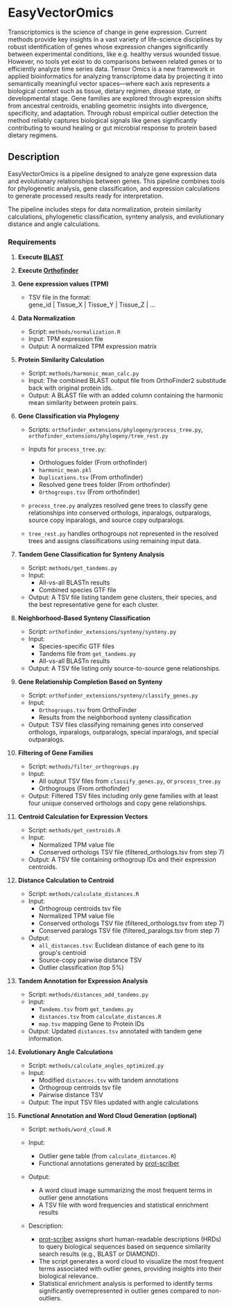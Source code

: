# EasyVectorOmics

Transcriptomics is the science of change in gene expression. Current methods provide key insights in a vast variety of life-science disciplines by robust identification of genes whose expression changes significantly between experimental conditions, like e.g. healthy versus wounded tissue. However, no tools yet exist to do comparisons between related genes or to efficiently analyze time series data. 
Tensor Omics is a new framework in applied bioinformatics for analyzing transcriptome data by projecting it into semantically meaningful vector spaces—where each axis represents a biological context such as tissue, dietary regimen, disease state, or developmental stage. Gene families are explored through expression shifts from ancestral centroids, enabling geometric insights into divergence, specificity, and adaptation. Through robust empirical outlier detection the method reliably captures biological signals like genes significantly contributing to wound healing or gut microbial response to protein based dietary regimens.


## Description
EasyVectorOmics is a pipeline designed to analyze gene expression data and evolutionary relationships between genes. This pipeline combines tools for phylogenetic analysis, gene classification, and expression calculations to generate processed results ready for interpretation.

The pipeline includes steps for data normalization, protein similarity calculations, phylogenetic classification, synteny analysis, and evolutionary distance and angle calculations.


### Requirements

1. **Execute [BLAST](https://blast.ncbi.nlm.nih.gov/Blast.cgi)**

1. **Execute [Orthofinder](https://github.com/davidemms/OrthoFinder)**

1. **Gene expression values (TPM)**
   - TSV file in the format:  
   gene_id | Tissue_X | Tissue_Y | Tissue_Z | ...  

1. **Data Normalization**  
   - Script: `methods/normalization.R`  
   - Input: TPM expression file
   - Output: A normalized TPM expression matrix

2. **Protein Similarity Calculation**  
   - Script: `methods/harmonic_mean_calc.py`  
   - Input: The combined BLAST output file from OrthoFinder2 substitude back with original protein ids.
   - Output: A BLAST file with an added column containing the harmonic mean similarity between protein pairs.

3. **Gene Classification via Phylogeny**  
   - Scripts: `orthofinder_extensions/phylogeny/process_tree.py`, `orthofinder_extensions/phylogeny/tree_rest.py`  
   - Inputs for `process_tree.py`:  
        - Orthologues folder  (From orthofinder)
        - `harmonic_mean.pkl`  
        - `Duplications.tsv`  (From orthofinder)
        - Resolved gene trees folder  (From orthofinder)
        - `Orthogroups.tsv`  (From orthofinder)

   - `process_tree.py` analyzes resolved gene trees to classify gene relationships into conserved orthologs, inparalogs, outparalogs, source copy  inparalogs, and source copy outparalogs.  
   - `tree_rest.py` handles orthogroups not represented in the resolved trees and assigns classifications using remaining input data.

4. **Tandem Gene Classification for Synteny Analysis**  
   - Script: `methods/get_tandems.py`  
   - Input:  
        - All-vs-all BLASTn results  
        - Combined species GTF file   
   - Output: A TSV file listing tandem gene clusters, their species, and the best representative gene for each cluster.

5. **Neighborhood-Based Synteny Classification**  
   - Script: `orthofinder_extensions/synteny/synteny.py`  
   - Input:  
        - Species-specific GTF files  
        - Tandems file from `get_tandems.py`  
        - All-vs-all BLASTn results  
   - Output: A TSV file listing only source-to-source gene relationships.

6. **Gene Relationship Completion Based on Synteny**  
   - Script: `orthofinder_extensions/synteny/classify_genes.py`  
   - Input:  
        - `Orthogroups.tsv` from OrthoFinder  
        - Results from the neighborhood synteny classification  
   - Output: TSV files classifying remaining genes into conserved orthologs, inparalogs, outparalogs, special inparalogs, and special outparalogs.

7. **Filtering of Gene Families**  
   - Script: `methods/filter_orthogroups.py`  
   - Input:  
        - All output TSV files from `classify_genes.py`, or `process_tree.py`  
        - Orthogroups (From orthofinder)
   - Output: Filtered TSV files including only gene families with at least four unique conserved orthologs and copy gene relationships.

8. **Centroid Calculation for Expression Vectors**  
   - Script: `methods/get_centroids.R`  
   - Input:  
        - Normalized TPM value file  
        - Conserved orthologs TSV file  (filtered_orthologs.tsv from step 7)
   - Output: A TSV file containing orthogroup IDs and their expression centroids.

9. **Distance Calculation to Centroid**  
   - Script: `methods/calculate_distances.R`  
   - Input:  
        - Orthogroup centroids tsv file
        - Normalized TPM value file  
        - Conserved orthologs TSV file  (filtered_orthologs.tsv from step 7)
        - Conserved paralogs TSV file  (filtered_paralogs.tsv from step 7)
   - Output:  
        - `all_distances.tsv`: Euclidean distance of each gene to its group's centroid  
        - Source-copy pairwise distance TSV  
        - Outlier classification (top 5%)

10. **Tandem Annotation for Expression Analysis**  
    - Script: `methods/distances_add_tandems.py`  
    - Input:  
        - `Tandems.tsv` from `get_tandems.py`  
        - `distances.tsv` from `calculate_distances.R`  
        - `map.tsv` mapping Gene to Protein IDs  
    - Output: Updated `distances.tsv` annotated with tandem gene information.

11. **Evolutionary Angle Calculations**  
    - Script: `methods/calculate_angles_optimized.py`  
    - Input:  
        - Modified `distances.tsv` with tandem annotations  
        - Orthogroup centroids tsv file
        - Pairwise distance TSV  
    - Output: The input TSV files updated with angle calculations

12. **Functional Annotation and Word Cloud Generation (optional)**  
    - Script: `methods/word_cloud.R`  
    - Input:  
        - Outlier gene table (from `calculate_distances.R`)  
        - Functional annotations generated by [prot-scriber](https://github.com/usadellab/prot-scriber)  
    - Output:  
        - A word cloud image summarizing the most frequent terms in outlier gene annotations  
        - A TSV file with word frequencies and statistical enrichment results  

    - Description:  
        - [prot-scriber](https://github.com/usadellab/prot-scriber) assigns short human-readable descriptions (HRDs) to query biological sequences based on sequence similarity search results (e.g., BLAST or DIAMOND).  
        - The script generates a word cloud to visualize the most frequent terms associated with outlier genes, providing insights into their biological relevance.  
        - Statistical enrichment analysis is performed to identify terms significantly overrepresented in outlier genes compared to non-outliers.  